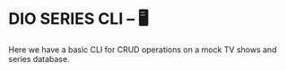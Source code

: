 # DIO SERIES CLI – 🖥️
Here we have a basic CLI for CRUD operations on a mock TV shows and series database.
